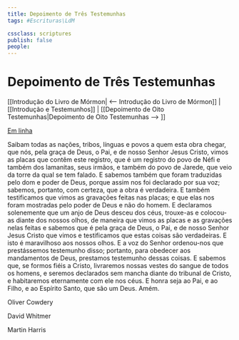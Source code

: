```yaml
---
title: Depoimento de Três Testemunhas
tags: #Escrituras\LdM

cssclass: scriptures
publish: false
people:
---
```


# Depoimento de Três Testemunhas
[[Introdução do Livro de Mórmon| <-- Introdução do Livro de Mórmon]] | [[Introdução e Testemunhos]] | [[Depoimento de Oito Testemunhas|Depoimento de Oito Testemunhas --> ]]

[Em linha](https://www.churchofjesuschrist.org/study/scriptures/bofm/three?lang=por)

Saibam todas as nações, tribos, línguas e povos a quem esta obra chegar, que nós, pela graça de Deus, o Pai, e de nosso Senhor Jesus Cristo, vimos as placas que contêm este registro, que é um registro do povo de Néfi e também dos lamanitas, seus irmãos, e também do povo de Jarede, que veio da torre da qual se tem falado. E sabemos também que foram traduzidas pelo dom e poder de Deus, porque assim nos foi declarado por sua voz; sabemos, portanto, com certeza, que a obra é verdadeira. E também testificamos que vimos as gravações feitas nas placas; e que elas nos foram mostradas pelo poder de Deus e não do homem. E declaramos solenemente que um anjo de Deus desceu dos céus, trouxe-as e colocou-as diante dos nossos olhos, de maneira que vimos as placas e as gravações nelas feitas e sabemos que é pela graça de Deus, o Pai, e de nosso Senhor Jesus Cristo que vimos e testificamos que estas coisas são verdadeiras. E isto é maravilhoso aos nossos olhos. E a voz do Senhor ordenou-nos que prestássemos testemunho disso; portanto, para obedecer aos mandamentos de Deus, prestamos testemunho dessas coisas. E sabemos que, se formos fiéis a Cristo, livraremos nossas vestes do sangue de todos os homens, e seremos declarados sem mancha diante do tribunal de Cristo, e habitaremos eternamente com ele nos céus. E honra seja ao Pai, e ao Filho, e ao Espírito Santo, que são um Deus. Amém.

Oliver Cowdery

David Whitmer

Martin Harris

